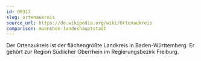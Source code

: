 ```yaml
---
id: 08317
slug: ortenaukreis
source_url: https://de.wikipedia.org/wiki/Ortenaukreis
comparison: muenchen-landeshauptstadt
---
```


Der Ortenaukreis ist der flächengrößte Landkreis in Baden-Württemberg. Er gehört zur Region Südlicher Oberrhein im Regierungsbezirk Freiburg.

